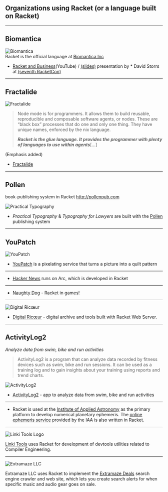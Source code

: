 ## Organizations using Racket (or a language built on Racket)

***

## Biomantica

![Biomantica](http://www.biomantica.com/img/logos/logo.png)  
Racket is the official language at [Biomantica Inc](http://www.biomantica.com)
* [Racket and Business](https://youtu.be/bOUgXd9XlJ4)(YouTube) / [(slides)](https://tinyurl.com/David-Storrs-7th-RacketCon) presentation by * David Storrs at [(seventh RacketCon)](http://con.racket-lang.org/2017/)

***

## Fractalide

![Fractalide](https://fractalide.com/img/logo-blue-min.png)  
> Node mode is for programmers. It allows them to build reusable, reproducible and composable software agents, or nodes. These are “black box” processes that do one and only one thing. They have unique names, enforced by the nix language.
>
> _**Racket is the glue language. It provides the programmer with plenty of languages to use within agents**_[...]    

(Emphasis added)  

 * [Fractalide](https://fractalide.com/hyperflow/) 

***

## Pollen

book-publishing system in Racket <http://pollenpub.com>

![Practical Typography](https://practicaltypography.com/images/index-a.svg)

 * _Practical Typography_ & _Typography for Lawyers_ are built with the [Pollen](https://github.com/mbutterick/pollen) publishing system

***

## YouPatch

![YouPatch](https://www.youpatch.com/static/v201610111122/youpatch/img/marilyn-cutting-design.png)

 * [YouPatch](https://www.youpatch.com) is a pixelating service that turns a picture into a quilt pattern

***

 * [Hacker News](http://news.ycombinator.com/item?id=2201964) runs on Arc, which is developed in Racket

***

 * [Naughty Dog](https://www.youtube.com/watch?v=oSmqbnhHp1c) - Racket in games!

*** 

![Digital Ricœur](https://digitalricoeur.org/style/photo.png)

 * [Digital Ricœur](https://digitalricoeur.org/) - digital archive and tools built with Racket Web Server.

***

## ActivityLog2

_Analyze data from swim, bike and run activities_

> ActivityLog2 is a program that can analyze data recorded by fitness devices such as swim, bike and run sessions. It can be used as a training log and to gain insights about your training using reports and trend charts.

![ActivityLog2](https://camo.githubusercontent.com/8f5bde4d438bc63a85cd79c4c0153371a5bc7f2f/68747470733a2f2f64726976652e676f6f676c652e636f6d2f75633f6578706f72743d646f776e6c6f61642669643d3042356834584f646b696d3732566d784f4f57685965564e35544773)
 

 * [ActivityLog2](https://github.com/alex-hhh/ActivityLog2) - app to analyze data from swim, bike and run activities

***

 * Racket is used at the [Institute of Applied Astronomy](http://iaaras.ru/en) as the primary platform to develop numerical planetary ephemeris. The [online ephemeris service](http://iaaras.ru/en/dept/ephemeris/online/) provided by the IAA is also written in Racket.

***

![Linki Tools Logo](https://linki.tools/images/logo.svg)

[Linki Tools](http://linki.tools) uses Racket for development of devtools utilities related to Compiler Engineering.

***

![Extramaze LLC](https://deals.extramaze.com/favicon-32x32.png/39c6013e24f5eebb8dff42887fc4cb136afa8c56)

Extramaze LLC uses Racket to implement the [Extramaze Deals](https://deals.extramaze.com/) search engine crawler and web site, which lets you create search alerts for when specific music and audio gear goes on sale.